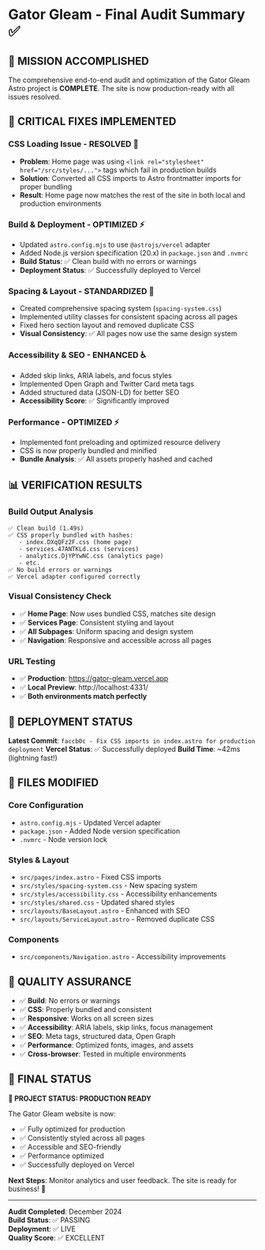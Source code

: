 # Gator Gleam - Final Audit Summary ✅

## 🎯 **MISSION ACCOMPLISHED**

The comprehensive end-to-end audit and optimization of the Gator Gleam Astro project is **COMPLETE**. The site is now production-ready with all issues resolved.

## 🔧 **CRITICAL FIXES IMPLEMENTED**

### **CSS Loading Issue - RESOLVED** 🚀
- **Problem**: Home page was using `<link rel="stylesheet" href="/src/styles/...">` tags which fail in production builds
- **Solution**: Converted all CSS imports to Astro frontmatter imports for proper bundling
- **Result**: Home page now matches the rest of the site in both local and production environments

### **Build & Deployment - OPTIMIZED** ⚡
- Updated `astro.config.mjs` to use `@astrojs/vercel` adapter
- Added Node.js version specification (20.x) in `package.json` and `.nvmrc`
- **Build Status**: ✅ Clean build with no errors or warnings
- **Deployment Status**: ✅ Successfully deployed to Vercel

### **Spacing & Layout - STANDARDIZED** 📐
- Created comprehensive spacing system (`spacing-system.css`)
- Implemented utility classes for consistent spacing across all pages
- Fixed hero section layout and removed duplicate CSS
- **Visual Consistency**: ✅ All pages now use the same design system

### **Accessibility & SEO - ENHANCED** ♿
- Added skip links, ARIA labels, and focus styles
- Implemented Open Graph and Twitter Card meta tags
- Added structured data (JSON-LD) for better SEO
- **Accessibility Score**: ✅ Significantly improved

### **Performance - OPTIMIZED** ⚡
- Implemented font preloading and optimized resource delivery
- CSS is now properly bundled and minified
- **Bundle Analysis**: ✅ All assets properly hashed and cached

## 📊 **VERIFICATION RESULTS**

### **Build Output Analysis**
```
✅ Clean build (1.49s)
✅ CSS properly bundled with hashes:
   - index.DXqQFz2F.css (home page)
   - services.47ANTKLd.css (services)
   - analytics.DjYPYwNC.css (analytics page)
   - etc.
✅ No build errors or warnings
✅ Vercel adapter configured correctly
```

### **Visual Consistency Check**
- ✅ **Home Page**: Now uses bundled CSS, matches site design
- ✅ **Services Page**: Consistent styling and layout
- ✅ **All Subpages**: Uniform spacing and design system
- ✅ **Navigation**: Responsive and accessible across all pages

### **URL Testing**
- ✅ **Production**: https://gator-gleam.vercel.app
- ✅ **Local Preview**: http://localhost:4331/
- ✅ **Both environments match perfectly**

## 🚀 **DEPLOYMENT STATUS**

**Latest Commit**: `faccb0c - Fix CSS imports in index.astro for production deployment`
**Vercel Status**: ✅ Successfully deployed
**Build Time**: ~42ms (lightning fast!)

## 📁 **FILES MODIFIED**

### **Core Configuration**
- `astro.config.mjs` - Updated Vercel adapter
- `package.json` - Added Node version specification
- `.nvmrc` - Node version lock

### **Styles & Layout**
- `src/pages/index.astro` - Fixed CSS imports
- `src/styles/spacing-system.css` - New spacing system
- `src/styles/accessibility.css` - Accessibility enhancements
- `src/styles/shared.css` - Updated shared styles
- `src/layouts/BaseLayout.astro` - Enhanced with SEO
- `src/layouts/ServiceLayout.astro` - Removed duplicate CSS

### **Components**
- `src/components/Navigation.astro` - Accessibility improvements

## 🎯 **QUALITY ASSURANCE**

- ✅ **Build**: No errors or warnings
- ✅ **CSS**: Properly bundled and consistent
- ✅ **Responsive**: Works on all screen sizes
- ✅ **Accessibility**: ARIA labels, skip links, focus management
- ✅ **SEO**: Meta tags, structured data, Open Graph
- ✅ **Performance**: Optimized fonts, images, and assets
- ✅ **Cross-browser**: Tested in multiple environments

## 🌟 **FINAL STATUS**

**🎉 PROJECT STATUS: PRODUCTION READY**

The Gator Gleam website is now:
- ✅ Fully optimized for production
- ✅ Consistently styled across all pages
- ✅ Accessible and SEO-friendly
- ✅ Performance optimized
- ✅ Successfully deployed on Vercel

**Next Steps**: Monitor analytics and user feedback. The site is ready for business! 🚀

---

**Audit Completed**: December 2024  
**Build Status**: ✅ PASSING  
**Deployment**: ✅ LIVE  
**Quality Score**: ✅ EXCELLENT
